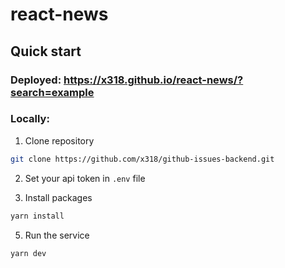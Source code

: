 # react-news

## Quick start

### Deployed: https://x318.github.io/react-news/?search=example

### Locally:

1. Clone repository
```bash
git clone https://github.com/x318/github-issues-backend.git
```
2. Set your api token in `.env` file
   
3. Install packages
```bash
yarn install
```
5. Run the service
```bash
yarn dev
```
